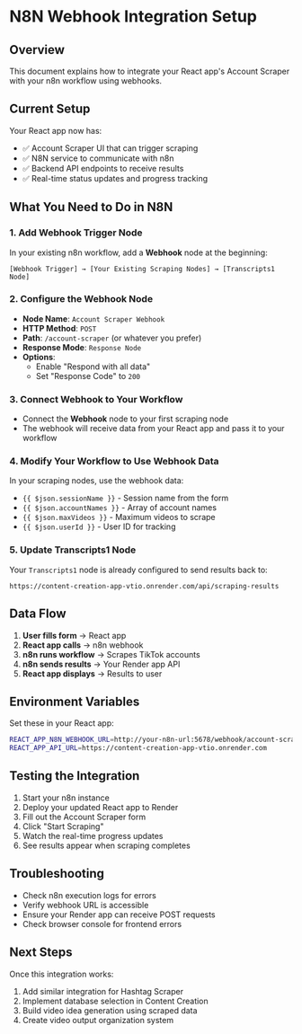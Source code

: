 # N8N Webhook Integration Setup

## Overview
This document explains how to integrate your React app's Account Scraper with your n8n workflow using webhooks.

## Current Setup
Your React app now has:
- ✅ Account Scraper UI that can trigger scraping
- ✅ N8N service to communicate with n8n
- ✅ Backend API endpoints to receive results
- ✅ Real-time status updates and progress tracking

## What You Need to Do in N8N

### 1. Add Webhook Trigger Node
In your existing n8n workflow, add a **Webhook** node at the beginning:

```
[Webhook Trigger] → [Your Existing Scraping Nodes] → [Transcripts1 Node]
```

### 2. Configure the Webhook Node
- **Node Name**: `Account Scraper Webhook`
- **HTTP Method**: `POST`
- **Path**: `/account-scraper` (or whatever you prefer)
- **Response Mode**: `Response Node`
- **Options**: 
  - Enable "Respond with all data"
  - Set "Response Code" to `200`

### 3. Connect Webhook to Your Workflow
- Connect the **Webhook** node to your first scraping node
- The webhook will receive data from your React app and pass it to your workflow

### 4. Modify Your Workflow to Use Webhook Data
In your scraping nodes, use the webhook data:
- `{{ $json.sessionName }}` - Session name from the form
- `{{ $json.accountNames }}` - Array of account names
- `{{ $json.maxVideos }}` - Maximum videos to scrape
- `{{ $json.userId }}` - User ID for tracking

### 5. Update Transcripts1 Node
Your `Transcripts1` node is already configured to send results back to:
```
https://content-creation-app-vtio.onrender.com/api/scraping-results
```

## Data Flow
1. **User fills form** → React app
2. **React app calls** → n8n webhook
3. **n8n runs workflow** → Scrapes TikTok accounts
4. **n8n sends results** → Your Render app API
5. **React app displays** → Results to user

## Environment Variables
Set these in your React app:
```bash
REACT_APP_N8N_WEBHOOK_URL=http://your-n8n-url:5678/webhook/account-scraper
REACT_APP_API_URL=https://content-creation-app-vtio.onrender.com
```

## Testing the Integration
1. Start your n8n instance
2. Deploy your updated React app to Render
3. Fill out the Account Scraper form
4. Click "Start Scraping"
5. Watch the real-time progress updates
6. See results appear when scraping completes

## Troubleshooting
- Check n8n execution logs for errors
- Verify webhook URL is accessible
- Ensure your Render app can receive POST requests
- Check browser console for frontend errors

## Next Steps
Once this integration works:
1. Add similar integration for Hashtag Scraper
2. Implement database selection in Content Creation
3. Build video idea generation using scraped data
4. Create video output organization system
